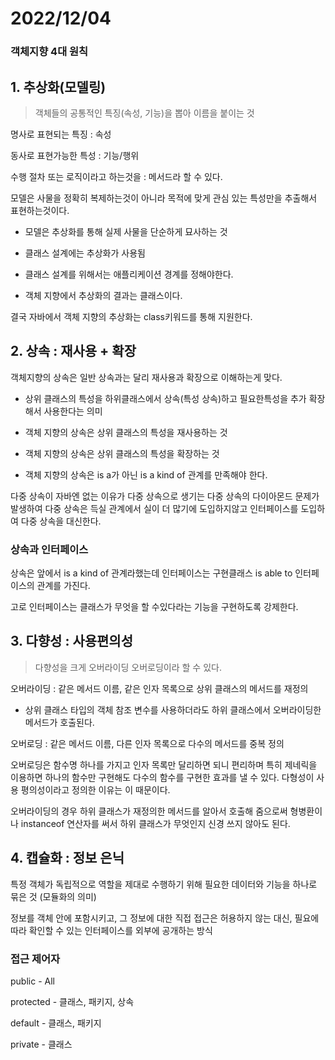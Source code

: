 # 2022/12/04

### 객체지향 4대 원칙

## 1. 추상화(모델링)

> 객체들의 공통적인 특징(속성, 기능)을 뽑아 이름을 붙이는 것

명사로 표현되는 특징 : 속성

동사로 표현가능한 특성 : 기능/행위

수행 절차 또는 로직이라고 하는것을 : 메서드라 할 수 있다.

모델은 사물을 정확히 복제하는것이 아니라 목적에 맞게 관심 있는 특성만을 추출해서 표현하는것이다.
- 모델은 추상화를 통해 실제 사물을 단순하게 묘사하는 것

- 클래스 설계에는 추상화가 사용됨
- 클래스 설계를 위해서는 애플리케이션 경계를 정해야한다.
- 객체 지향에서 추상화의 결과는 클래스이다.

결국 자바에서 객체 지향의 추상화는 class키워드를 통해 지원한다.

## 2. 상속 : 재사용 + 확장

객체지향의 상속은 일반 상속과는 달리 재사용과 확장으로 이해하는게 맞다.
- 상위 클래스의 특성을 하위클래스에서 상속(특성 상속)하고 필요한특성을 추가 확장해서 사용한다는 의미

- 객체 지향의 상속은 상위 클래스의 특성을 재사용하는 것
- 객체 지향의 상속은 상위 클래스의 특성을 확장하는 것
- 객체 지향의 상속은 is a가 아닌 is a kind of 관계를 만족해야 한다.

다중 상속이 자바엔 없는 이유가 다중 상속으로 생기는 다중 상속의 다이아몬드 문제가 발생하여 다중 상속은 득실 관계에서
실이 더 많기에 도입하지않고 인터페이스를 도입하여 다중 상속을 대신한다.

### 상속과 인터페이스

상속은 앞에서 is a kind of 관계라했는데 인터페이스는 구현클래스 is able to 인터페이스의 관계를 가진다.

고로 인터페이스는 클래스가 무엇을 할 수있다라는 기능을 구현하도록 강제한다.


## 3. 다향성 : 사용편의성

> 다향성을 크게 오버라이딩 오버로딩이라 할 수 있다.

오버라이딩 : 같은 메서드 이름, 같은 인자 목록으로 상위 클래스의 메서드를 재정의
- 상위 클래스 타입의 객체 참조 변수를 사용하더라도 하위 클래스에서 오버라이딩한 메서드가 호출된다.


오버로딩 : 같은 메서드 이름, 다른 인자 목록으로 다수의 메서드를 중복 정의


오버로딩은 함수명 하나를 가지고 인자 목록만 달리하면 되니 편리하며 특히 제네릭을 이용하면 하나의 함수만 구현해도 다수의 함수를 구현한
효과를 낼 수 있다. 다형성이 사용 평의성이라고 정의한 이유는 이 때문이다.

오버라이딩의 경우 하위 클래스가 재정의한 메서드를 알아서 호출해 줌으로써 형병환이나 instanceof 연산자를 써서 하위
클래스가 무엇인지 신경 쓰지 않아도 된다.

## 4. 캡슐화 : 정보 은닉

특정 객체가 독립적으로 역할을 제대로 수행하기 위해 필요한 데이터와 기능을 하나로 묶은 것 (모듈화의 의미)

정보를 객체 안에 포함시키고, 그 정보에 대한 직접 접근은 허용하지 않는 대신, 필요에 따라 확인할 수 있는 인터페이스를 외부에 공개하는 방식

### 접근 제어자

public -  All

protected - 클래스, 패키지, 상속

default - 클래스, 패키지

private - 클래스
